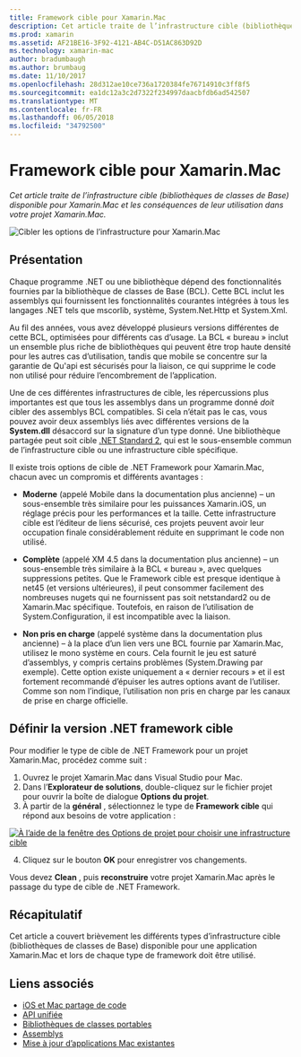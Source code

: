 ```yaml
---
title: Framework cible pour Xamarin.Mac
description: Cet article traite de l’infrastructure cible (bibliothèques de classes de Base) disponible pour Xamarin.Mac et les conséquences de leur utilisation dans votre projet Xamarin.Mac.
ms.prod: xamarin
ms.assetid: AF21BE16-3F92-4121-AB4C-D51AC863D92D
ms.technology: xamarin-mac
author: bradumbaugh
ms.author: brumbaug
ms.date: 11/10/2017
ms.openlocfilehash: 28d312ae10ce736a1720384fe76714910c3ff8f5
ms.sourcegitcommit: ea1dc12a3c2d7322f234997daacbfdb6ad542507
ms.translationtype: MT
ms.contentlocale: fr-FR
ms.lasthandoff: 06/05/2018
ms.locfileid: "34792500"
---
```

# <a name="target-framework-for-xamarinmac"></a>Framework cible pour Xamarin.Mac

_Cet article traite de l’infrastructure cible (bibliothèques de classes de Base) disponible pour Xamarin.Mac et les conséquences de leur utilisation dans votre projet Xamarin.Mac._

![Cibler les options de l’infrastructure pour Xamarin.Mac](target-framework-images/select-target.png "Target framework des options pour Xamarin.Mac")

## <a name="background"></a>Présentation

Chaque programme .NET ou une bibliothèque dépend des fonctionnalités fournies par la bibliothèque de classes de Base (BCL). Cette BCL inclut les assemblys qui fournissent les fonctionnalités courantes intégrées à tous les langages .NET tels que mscorlib, système, System.Net.Http et System.Xml.

Au fil des années, vous avez développé plusieurs versions différentes de cette BCL, optimisées pour différents cas d’usage. La BCL « bureau » inclut un ensemble plus riche de bibliothèques qui peuvent être trop haute densité pour les autres cas d’utilisation, tandis que mobile se concentre sur la garantie de Qu'api est sécurisés pour la liaison, ce qui supprime le code non utilisé pour réduire l’encombrement de l’application.

Une de ces différentes infrastructures de cible, les répercussions plus importantes est que tous les assemblys dans un programme donné *doit* cibler des assemblys BCL compatibles. Si cela n’était pas le cas, vous pouvez avoir deux assemblys liés avec différentes versions de la **System.dll** désaccord sur la signature d’un type donné. Une bibliothèque partagée peut soit cible [.NET Standard 2](https://blog.xamarin.com/share-code-net-standard-2-0/), qui est le sous-ensemble commun de l’infrastructure cible ou une infrastructure cible spécifique.

Il existe trois options de cible de .NET Framework pour Xamarin.Mac, chacun avec un compromis et différents avantages :

- **Moderne** (appelé Mobile dans la documentation plus ancienne) – un sous-ensemble très similaire pour les puissances Xamarin.iOS, un réglage précis pour les performances et la taille. Cette infrastructure cible est l’éditeur de liens sécurisé, ces projets peuvent avoir leur occupation finale considérablement réduite en supprimant le code non utilisé.

- **Complète** (appelé XM 4.5 dans la documentation plus ancienne) – un sous-ensemble très similaire à la BCL « bureau », avec quelques suppressions petites. Que le Framework cible est presque identique à net45 (et versions ultérieures), il peut consommer facilement des nombreuses nugets qui ne fournissent pas soit netstandard2 ou de Xamarin.Mac spécifique. Toutefois, en raison de l’utilisation de System.Configuration, il est incompatible avec la liaison.

- **Non pris en charge** (appelé système dans la documentation plus ancienne) – à la place d’un lien vers une BCL fournie par Xamarin.Mac, utilisez le mono système en cours. Cela fournit le jeu est saturé d’assemblys, y compris certains problèmes (System.Drawing par exemple). Cette option existe uniquement a « dernier recours » et il est fortement recommandé d’épuiser les autres options avant de l’utiliser. Comme son nom l’indique, l’utilisation non pris en charge par les canaux de prise en charge officielle.

## <a name="setting-the-target-framework"></a>Définir la version .NET framework cible

Pour modifier le type de cible de .NET Framework pour un projet Xamarin.Mac, procédez comme suit :

1. Ouvrez le projet Xamarin.Mac dans Visual Studio pour Mac.
2. Dans l’**Explorateur de solutions**, double-cliquez sur le fichier projet pour ouvrir la boîte de dialogue **Options du projet**.
3. À partir de la **général** , sélectionnez le type de **Framework cible** qui répond aux besoins de votre application :

  [![À l’aide de la fenêtre des Options de projet pour choisir une infrastructure cible](target-framework-images/select-target-full.png "à l’aide de la fenêtre des Options de projet pour choisir une infrastructure cible")](target-framework-images/select-target-full-large.png#lightbox)

4. Cliquez sur le bouton **OK** pour enregistrer vos changements.

Vous devez **Clean** , puis **reconstruire** votre projet Xamarin.Mac après le passage du type de cible de .NET Framework.

## <a name="summary"></a>Récapitulatif

Cet article a couvert brièvement les différents types d’infrastructure cible (bibliothèques de classes de Base) disponible pour une application Xamarin.Mac et lors de chaque type de framework doit être utilisé.


## <a name="related-links"></a>Liens associés

- [iOS et Mac partage de code](~/cross-platform/macios/index.md)
- [API unifiée](~/cross-platform/macios/unified/index.md)
- [Bibliothèques de classes portables](~/cross-platform/app-fundamentals/pcl.md)
- [Assemblys](~/cross-platform/internals/available-assemblies.md)
- [Mise à jour d’applications Mac existantes](~/cross-platform/macios/unified/updating-mac-apps.md)
